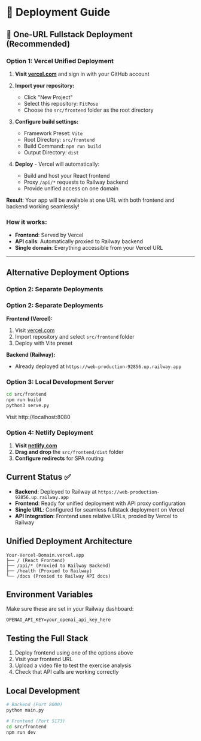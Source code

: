 # 🚀 Deployment Guide

## 🎯 One-URL Fullstack Deployment (Recommended)

### Option 1: Vercel Unified Deployment

1. **Visit [vercel.com](https://vercel.com)** and sign in with your GitHub account

2. **Import your repository:**
   - Click "New Project"
   - Select this repository: `FitPose`
   - Choose the `src/frontend` folder as the root directory

3. **Configure build settings:**
   - Framework Preset: `Vite`
   - Root Directory: `src/frontend`
   - Build Command: `npm run build`
   - Output Directory: `dist`

4. **Deploy** - Vercel will automatically:
   - Build and host your React frontend
   - Proxy `/api/*` requests to Railway backend
   - Provide unified access on one domain

**Result**: Your app will be available at one URL with both frontend and backend working seamlessly!

### How it works:
- **Frontend**: Served by Vercel
- **API calls**: Automatically proxied to Railway backend
- **Single domain**: Everything accessible from your Vercel URL

---

## Alternative Deployment Options

### Option 2: Separate Deployments

### Option 2: Separate Deployments

**Frontend (Vercel):**
1. Visit [vercel.com](https://vercel.com)
2. Import repository and select `src/frontend` folder
3. Deploy with Vite preset

**Backend (Railway):**
- Already deployed at `https://web-production-92856.up.railway.app`

### Option 3: Local Development Server

```bash
cd src/frontend
npm run build
python3 serve.py
```

Visit http://localhost:8080

### Option 4: Netlify Deployment

1. **Visit [netlify.com](https://netlify.com)**
2. **Drag and drop** the `src/frontend/dist` folder
3. **Configure redirects** for SPA routing

## Current Status ✅

- **Backend**: Deployed to Railway at `https://web-production-92856.up.railway.app`
- **Frontend**: Ready for unified deployment with API proxy configuration
- **Single URL**: Configured for seamless fullstack deployment on Vercel
- **API Integration**: Frontend uses relative URLs, proxied by Vercel to Railway

## Unified Deployment Architecture

```
Your-Vercel-Domain.vercel.app
├── / (React Frontend)
├── /api/* (Proxied to Railway Backend)
├── /health (Proxied to Railway)
└── /docs (Proxied to Railway API docs)
```

## Environment Variables

Make sure these are set in your Railway dashboard:

```
OPENAI_API_KEY=your_openai_api_key_here
```

## Testing the Full Stack

1. Deploy frontend using one of the options above
2. Visit your frontend URL
3. Upload a video file to test the exercise analysis
4. Check that API calls are working correctly

## Local Development

```bash
# Backend (Port 8000)
python main.py

# Frontend (Port 5173)
cd src/frontend
npm run dev
```
